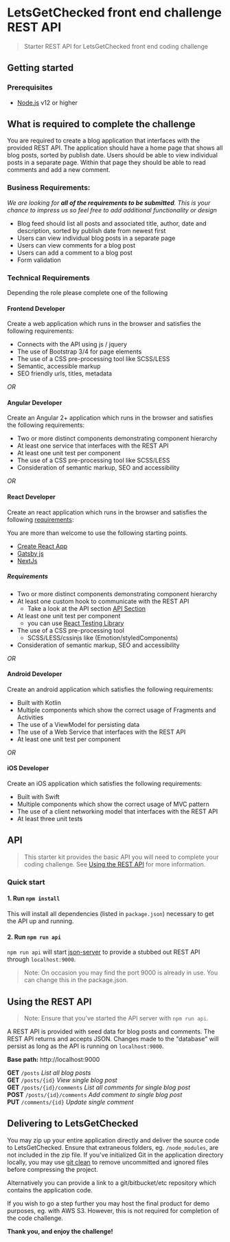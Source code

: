 # LetsGetChecked front end challenge REST API

> Starter REST API for LetsGetChecked front end coding challenge

## Getting started

### Prerequisites

- [Node.js](https://nodejs.org/en/) v12 or higher

## What is required to complete the challenge

You are required to create a blog application that interfaces with the provided REST API. The application should have a home page that shows all blog posts, sorted by publish date. Users should be able to view individual posts in a separate page. Within that page they should be able to read comments and add a new comment.

### Business Requirements:

_We are looking for **all of the requirements to be submitted**. This is your chance to impress us so feel free to add additional functionality or design_

- Blog feed should list all posts and associated title, author, date and description, sorted by publish date from newest first
- Users can view individual blog posts in a separate page
- Users can view comments for a blog post
- Users can add a comment to a blog post
- Form validation

### Technical Requirements

Depending the role please complete one of the following

#### Frontend Developer

Create a web application which runs in the browser and satisfies the following requirements:

- Connects with the API using js / jquery
- The use of Bootstrap 3/4 for page elements
- The use of a CSS pre-processing tool like SCSS/LESS
- Semantic, accessible markup
- SEO friendly urls, titles, metadata

_OR_

#### Angular Developer

Create an Angular 2+ application which runs in the browser and satisfies the following requirements:

- Two or more distinct components demonstrating component hierarchy
- At least one service that interfaces with the REST API
- At least one unit test per component
- The use of a CSS pre-processing tool like SCSS/LESS
- Consideration of semantic markup, SEO and accessibility

_OR_

#### React Developer

Create an react application which runs in the browser and satisfies the following [requirements](#requirements):

You are more than welcome to use the following starting points.

- [Create React App](https://create-react-app.dev/)
- [Gatsby js](https://www.gatsbyjs.com/)
- [NextJs](https://nextjs.org/)

##### Requirements

- Two or more distinct components demonstrating component hierarchy
- At least one custom hook to communicate with the REST API
  - Take a look at the API section [API Section](#API)
- At least one unit test per component
  - you can use [React Testing Library](https://testing-library.com/docs/react-testing-library/intro/)
- The use of a CSS pre-processing tool
  - SCSS/LESS/cssinjs like (Emotion/styledComponents)
- Consideration of semantic markup, SEO and accessibility

_OR_

#### Android Developer

Create an android application which satisfies the following requirements:

- Built with Kotlin
- Multiple components which show the correct usage of Fragments and Activities
- The use of a ViewModel for persisting data
- The use of a Web Service that interfaces with the REST API
- At least one unit test per component

_OR_

#### iOS Developer

Create an iOS application which satisfies the following requirements:

- Built with Swift
- Multiple components which show the correct usage of MVC pattern
- The use of a client networking model that interfaces with the REST API
- At least three unit tests

## API

> This starter kit provides the basic API you will need to complete your coding challenge. See [Using the REST API](#using-the-rest-api) for more information.

### Quick start

#### 1. Run `npm install`

This will install all dependencies (listed in `package.json`) necessary to get the API up and running.

#### 2. Run `npm run api`

`npm run api` will start [json-server](https://github.com/typicode/json-server) to provide a stubbed out REST API through `localhost:9000`.

> Note: On occasion you may find the port 9000 is already in use. You can change this in the package.json.

## Using the REST API

> Note: Ensure that you've started the API server with `npm run api`.

A REST API is provided with seed data for blog posts and comments. The REST API returns and accepts JSON. Changes made to the "database" will persist as long as the API is running on `localhost:9000`.

**Base path:** http://localhost:9000

**GET** `/posts` _List all blog posts_<br>
**GET** `/posts/{id}` _View single blog post_<br>
**GET** `/posts/{id}/comments` _List all comments for single blog post_<br>
**POST** `/posts/{id}/comments` _Add comment to single blog post_<br>
**PUT** `/comments/{id}` _Update single comment_<br>

## Delivering to LetsGetChecked

You may zip up your entire application directly and deliver the source code to LetsGetChecked. Ensure that extraneous folders, eg. `/node_modules`, are not included in the zip file. If you've initialized Git in the application directory locally, you may use [git clean](https://git-scm.com/docs/git-clean) to remove uncommitted and ignored files before compressing the project.

Alternatively you can provide a link to a git/bitbucket/etc repository which contains the application code.

If you wish to go a step further you may host the final product for demo purposes, eg. with AWS S3. However, this is not required for completion of the code challenge.

**Thank you, and enjoy the challenge!**

